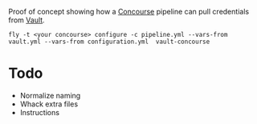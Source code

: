 Proof of concept showing how a [Concourse](http://concourse.ci/) pipeline can
pull credentials from [Vault](https://vaultproject.io/).

    fly -t <your concourse> configure -c pipeline.yml --vars-from vault.yml --vars-from configuration.yml  vault-concourse


# Todo
- Normalize naming
- Whack extra files
- Instructions
